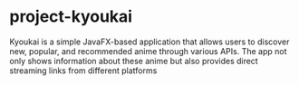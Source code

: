 # project-kyoukai
Kyoukai is a simple JavaFX-based application that allows users to discover new, popular, and recommended anime through various APIs. The app not only shows information about these anime but also provides direct streaming links from different platforms
